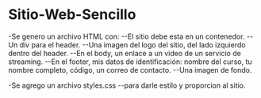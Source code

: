 # Sitio-Web-Sencillo
-Se genero un archivo HTML con:
--El sitio debe esta en un contenedor.
--Un div para el header.
--Una imagen del logo del sitio, del lado izquierdo dentro del header.
--En el body, un enlace a un video de un servicio de streaming.
--En el footer, mis datos de identificación: nombre del curso, tu nombre completo, código, un correo de contacto.
--Una imagen de fondo.

-Se agrego un archivo styles.css
--para darle estilo y proporcion al sitio.
